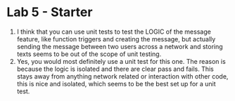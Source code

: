 # Lab 5 - Starter
1. I think that you can use unit tests to test the LOGIC of the message feature, like function triggers and creating the message, but actually sending the message between two users across a network and storing texts seems to be out of the scope of unit testing.
2. Yes, you would most definitely use a unit test for this one. The reason is because the logic is isolated and there are clear pass and fails. This stays away from anything network related or interaction with other code, this is nice and isolated, which seems to be the best set up for a unit test.
